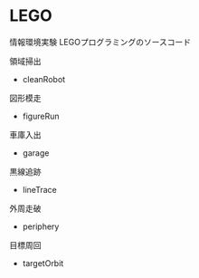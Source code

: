 # LEGO

情報環境実験
LEGOプログラミングのソースコード


領域掃出
* cleanRobot

図形模走
* figureRun


車庫入出
* garage


黒線追跡
* lineTrace


外周走破
* periphery


目標周回
* targetOrbit
